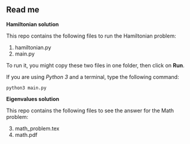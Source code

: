 Read me
-------

**Hamiltonian solution**

This repo contains the following files to run the Hamiltonian problem:

1. hamiltonian.py
2. main.py

To run it, you might copy these two files in one folder, then click on **Run**.

If you are using *Python 3* and a terminal, type the following command:

`python3 main.py`

**Eigenvalues solution**

This repo contains the following files to see the answer for the Math problem:

3. math_problem.tex
4. math.pdf
